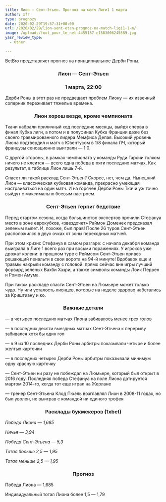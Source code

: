 ```yaml
---
title: Лион — Сент-Этьен. Прогноз на матч Лиги1 1 марта
author: xfr
type: prognozy
date: 2020-02-29T19:57:31+00:00
url: /2020/02/29/lion-sent-eten-prognoz-na-match-ligi1-1-m/
image: /uploads/foot_pour_le_net-4455187-e1583006245589.jpg
yasr_review_type:
  - Other

---
```

BetBro представляет прогноз на принципиальное Дерби Роны.

<h3 style="text-align: center">
  Лион &#8212; Сент-Этьен
</h3>

<h3 style="text-align: center">
  1 марта, 22:00
</h3>

Дерби Роны в этот раз не предвещает проблем Лиону &#8212; их извечный соперник переживает тяжелые времена.

<h3 style="text-align: center">
  <strong>Лион хорош везде, кроме чемпионата</strong>
</h3>

Ткачи набрали приличный ход последние месяцы, выйдя сперва в финал Кубка лиги, а потом и в полуфинал Кубка Франции даже без своего травмированного лидера Мемфиса Депая. Высокий уровень Лиона подтвердил и матч с Ювентусом в 1/8 финала ЛЧ, который французы сенсационно выиграли &#8212; 1:0.

С другой стороны, в рамках чемпионата у команды Руди Гарсии толком ничего не клеится &#8212; всего одна победа в пяти последних матчах. Как результат, в таблице Лион лишь 7-й.

Спасет ли такой расклад Сент-Этьен? Скорее, нет, чем да. Нынешний Лион &#8212; классическая кубковая команда, прекрасно умеющая настраиваться на один матч. И на горячее Дерби Роны Ткачи уж точно выйдут с максимально боевым настроем.

<h3 style="text-align: center">
  <strong>Сент-Этьен терпит бедствие</strong>
</h3>

Перед стартом сезона, когда большинство экспертов прочили Стефануа место в зоне еврокубков, «звездочет» Раймон Доменек предсказал зеленым вылет. И, похоже, был прав! После 26 туров Сент-Этьен расположился в двух очках от зоны переходных матчей.

При этом кризис Стефануа в самом разгаре: с начала декабря команда выиграла в Лиге 1 всего раз при восьми поражениях. У игроков уже дрожат колени: в прошлом туре с Реймсом Сент-Этьен привез решающий пенальти в свои ворота на 94-й минуте! Вдобавок еще и травмы накрыли команду с головой: прямо сейчас вне игры лучший форвард зеленых Вахби Хазри, а также символы команды Лоик Перрен и Ромен Амума.

При таком раскладе спасти Сент-Этьен на Люмьере может только чудо. Ну или усталость лионцев, которые на неделе здорово набегались за Криштиану и ко.

<h3 style="text-align: center">
  <strong>Важные детали</strong>
</h3>

&#8212; в четырех последних матчах Лиона забивалось менее трех голов

&#8212; в последних десяти выездных матчах Сент-Этьена к перерыву забивался хотя бы один гол

&#8212; в 9 из 10 последних Дерби Роны арбитры показывали четыре и более желтых карточки

&#8212; в последних четырех Дерби Роны арбитры показывали минимум одну красную карточку

&#8212; Сент-Этьен ни разу не побеждал на Люмьере, который был открыт в 2016 году. Последняя победа Стефануа на поле Лиона датируется мартом 2014-го, когда тот еще играл на Жерлане

&#8212; тренер Сент-Этьена Клод Пюэль возглавлял Лион в 2008-11 годах, но был уволен, не выиграв с командой ни единого трофея

<h3 style="text-align: center">
  <strong>Расклады букмекеров (1хbet)</strong>
</h3>

_Победа Лиона &#8212; 1,685_

_Ничья &#8212; 3,94_

_Победа Сент-Этьена &#8212; 5,3_

_Тотал больше 2,5 &#8212; 1,95_

_Тотал меньше 2,5 &#8212; 1,95_

<h3 style="text-align: center">
  <strong>Прогноз</strong>
</h3>

Победа Лиона &#8212; 1,685

Индивидуальный тотал Лиона более 1,5 &#8212; 1,79